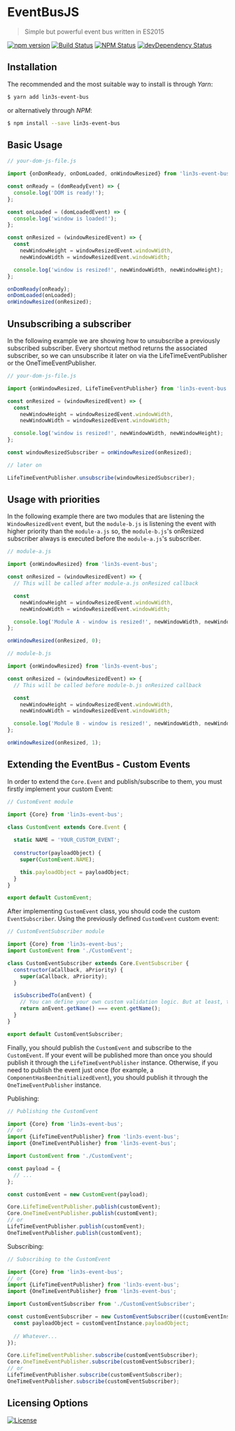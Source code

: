 # EventBusJS
> Simple but powerful event bus written in ES2015

[![npm version](https://img.shields.io/npm/v/lin3s-event-bus.svg?style=flat-square)](https://www.npmjs.com/package/lin3s-event-bus)
[![Build Status](http://img.shields.io/travis/LIN3S/EventBusJS/master.svg?style=flat-square)](https://travis-ci.org/LIN3S/EventBusJS)
[![NPM Status](http://img.shields.io/npm/dm/lin3s-event-bus.svg?style=flat-square)](https://www.npmjs.org/package/lin3s-event-bus)
[![devDependency Status](https://img.shields.io/david/LIN3S/EventBusJS.svg?style=flat-square)](https://david-dm.org/LIN3S/EventBusJS#info=dependencies)

## Installation
The recommended and the most suitable way to install is through *Yarn*:
```bash
$ yarn add lin3s-event-bus
```
or alternatively through *NPM*:
```bash
$ npm install --save lin3s-event-bus
```

## Basic Usage
```js
// your-dom-js-file.js

import {onDomReady, onDomLoaded, onWindowResized} from 'lin3s-event-bus';

const onReady = (domReadyEvent) => {
  console.log('DOM is ready!');
};

const onLoaded = (domLoadedEvent) => {
  console.log('window is loaded!');
};

const onResized = (windowResizedEvent) => {
  const
    newWindowHeight = windowResizedEvent.windowWidth,
    newWindowWidth = windowResizedEvent.windowWidth;

  console.log('window is resized!', newWindowWidth, newWindowHeight);
};

onDomReady(onReady);
onDomLoaded(onLoaded);
onWindowResized(onResized);
```

## Unsubscribing a subscriber
In the following example we are showing how to unsubscribe a previously subscribed subscriber. Every shortcut method 
returns the associated subscriber, so we can unsubscribe it later on via the LifeTimeEventPublisher or the 
OneTimeEventPublisher.
```js
// your-dom-js-file.js

import {onWindowResized, LifeTimeEventPublisher} from 'lin3s-event-bus';

const onResized = (windowResizedEvent) => {
  const
    newWindowHeight = windowResizedEvent.windowWidth,
    newWindowWidth = windowResizedEvent.windowWidth;

  console.log('window is resized!', newWindowWidth, newWindowHeight);
};

const windowResizedSubscriber = onWindowResized(onResized);

// later on

LifeTimeEventPublisher.unsubscribe(windowResizedSubscriber);
```

## Usage with priorities
In the following example there are two modules that are listening the `WindowResizedEvent` event, but the `module-b.js`
is listening the event with higher priority than the `module-a.js` so, the `module-b.js`'s onResized subscriber
always is executed before the `module-a.js`'s subscriber.
```js
// module-a.js

import {onWindowResized} from 'lin3s-event-bus';

const onResized = (windowResizedEvent) => {
  // This will be called after module-a.js onResized callback

  const
    newWindowHeight = windowResizedEvent.windowWidth,
    newWindowWidth = windowResizedEvent.windowWidth;

  console.log('Module A - window is resized!', newWindowWidth, newWindowHeight);
};

onWindowResized(onResized, 0);
```
```js
// module-b.js

import {onWindowResized} from 'lin3s-event-bus';

const onResized = (windowResizedEvent) => {
  // This will be called before module-b.js onResized callback

  const
    newWindowHeight = windowResizedEvent.windowWidth,
    newWindowWidth = windowResizedEvent.windowWidth;

  console.log('Module B - window is resized!', newWindowWidth, newWindowHeight);
};

onWindowResized(onResized, 1);
```

## Extending the EventBus - Custom Events

In order to extend the `Core.Event` and publish/subscribe to them, you must firstly implement your custom Event:

```js
// CustomEvent module

import {Core} from 'lin3s-event-bus';

class CustomEvent extends Core.Event {
  
  static NAME = 'YOUR_CUSTOM_EVENT';
  
  constructor(payloadObject) {
    super(CustomEvent.NAME);

    this.payloadObject = payloadObject;
  }
}

export default CustomEvent;
```

After implementing `CustomEvent` class, you should code the custom `EventSubscriber`. Using the previously defined 
`CustomEvent` custom event:

```js
// CustomEventSubscriber module

import {Core} from 'lin3s-event-bus';
import CustomEvent from './CustomEvent';

class CustomEventSubscriber extends Core.EventSubscriber {
  constructor(aCallback, aPriority) {
    super(aCallback, aPriority);
  }

  isSubscribedTo(anEvent) {
    // You can define your own custom validation logic. But at least, the event's name must match.
    return anEvent.getName() === event.getName();
  }
}

export default CustomEventSubscriber;
```

Finally, you should publish the `CustomEvent` and subscribe to the `CustomEvent`. If your event will be published 
more than once you should publish it through the `LifeTimeEventPublisher` instance. Otherwise, if you need to publish 
the event just once (for example, a `ComponentHasBeenInitializedEvent`), you should publish it through 
the `OneTimeEventPublisher` instance. 

Publishing:

```js
// Publishing the CustomEvent

import {Core} from 'lin3s-event-bus';
// or
import {LifeTimeEventPublisher} from 'lin3s-event-bus';
import {OneTimeEventPublisher} from 'lin3s-event-bus';

import CustomEvent from './CustomEvent';

const payload = {
  // ...
};

const customEvent = new CustomEvent(payload);

Core.LifeTimeEventPublisher.publish(customEvent);
Core.OneTimeEventPublisher.publish(customEvent);
// or
LifeTimeEventPublisher.publish(customEvent);
OneTimeEventPublisher.publish(customEvent);
```

Subscribing:
```js
// Subscribing to the CustomEvent

import {Core} from 'lin3s-event-bus';
// or
import {LifeTimeEventPublisher} from 'lin3s-event-bus';
import {OneTimeEventPublisher} from 'lin3s-event-bus';

import CustomEventSubscriber from './CustomEventSubscriber';

const customEventSubscriber = new CustomEventSubscriber((customEventInstance) => {
  const payloadObject = customEventInstance.payloadObject;
  
  // Whatever...
});

Core.LifeTimeEventPublisher.subscribe(customEventSubscriber);
Core.OneTimeEventPublisher.subscribe(customEventSubscriber);
// or
LifeTimeEventPublisher.subscribe(customEventSubscriber);
OneTimeEventPublisher.subscribe(customEventSubscriber);
```

## Licensing Options
[![License](https://img.shields.io/badge/License-MIT-yellowgreen.svg?style=flat-square)](https://github.com/LIN3S/EventBusJS/blob/master/LICENSE)
